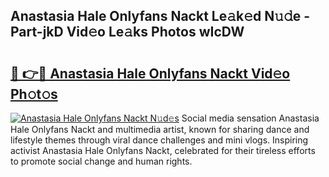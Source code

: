## Anastasia Hale Onlyfans Nackt Le𝚊k𝚎d N𝚞𝚍e - Part-jkD Vid𝚎o Le𝚊ks Photos wIcDW

# <h2><a href="http://fb1bln8.evod.top/?m=Anastasia+Hale+Onlyfans+Nackt">🔗 👉🔴 Anastasia Hale Onlyfans Nackt Vid𝚎o Ph𝚘t𝚘s</a></h2>

[![Anastasia Hale Onlyfans Nackt N𝚞d𝚎s](https://i.imgur.com/8V9OHl7.gif)](http://fb1bln8.evod.top/?m=Anastasia+Hale+Onlyfans+Nackt)
Social media sensation Anastasia Hale Onlyfans Nackt and multimedia artist, known for sharing dance and lifestyle themes through viral dance challenges and mini vlogs. Inspiring activist Anastasia Hale Onlyfans Nackt, celebrated for their tireless efforts to promote social change and human rights. 
